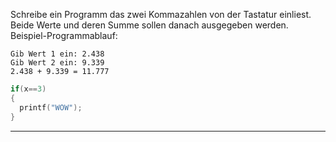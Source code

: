 

Schreibe ein Programm das zwei Kommazahlen von der Tastatur einliest. Beide Werte und deren Summe sollen danach ausgegeben werden. Beispiel-Programmablauf:

```
Gib Wert 1 ein: 2.438
Gib Wert 2 ein: 9.339
2.438 + 9.339 = 11.777
```



```c++
if(x==3)
{
  printf("WOW");
}
```



---

